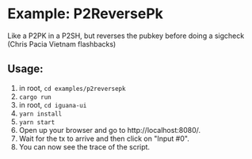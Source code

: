 # Example: P2ReversePk

Like a P2PK in a P2SH, but reverses the pubkey before doing a sigcheck (Chris Pacia Vietnam flashbacks)

## Usage:

1. in root, `cd examples/p2reversepk`
2. `cargo run`
3. in root, `cd iguana-ui`
4. `yarn install`
5. `yarn start`
6. Open up your browser and go to http://localhost:8080/.
7. Wait for the tx to arrive and then click on "Input #0".
8. You can now see the trace of the script.
